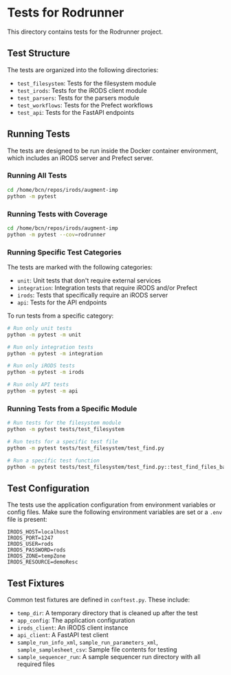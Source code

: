 # Tests for Rodrunner

This directory contains tests for the Rodrunner project.

## Test Structure

The tests are organized into the following directories:

- `test_filesystem`: Tests for the filesystem module
- `test_irods`: Tests for the iRODS client module
- `test_parsers`: Tests for the parsers module
- `test_workflows`: Tests for the Prefect workflows
- `test_api`: Tests for the FastAPI endpoints

## Running Tests

The tests are designed to be run inside the Docker container environment, which includes an iRODS server and Prefect server.

### Running All Tests

```bash
cd /home/bcn/repos/irods/augment-imp
python -m pytest
```

### Running Tests with Coverage

```bash
cd /home/bcn/repos/irods/augment-imp
python -m pytest --cov=rodrunner
```

### Running Specific Test Categories

The tests are marked with the following categories:

- `unit`: Unit tests that don't require external services
- `integration`: Integration tests that require iRODS and/or Prefect
- `irods`: Tests that specifically require an iRODS server
- `api`: Tests for the API endpoints

To run tests from a specific category:

```bash
# Run only unit tests
python -m pytest -m unit

# Run only integration tests
python -m pytest -m integration

# Run only iRODS tests
python -m pytest -m irods

# Run only API tests
python -m pytest -m api
```

### Running Tests from a Specific Module

```bash
# Run tests for the filesystem module
python -m pytest tests/test_filesystem

# Run tests for a specific test file
python -m pytest tests/test_filesystem/test_find.py

# Run a specific test function
python -m pytest tests/test_filesystem/test_find.py::test_find_files_basic
```

## Test Configuration

The tests use the application configuration from environment variables or config files. Make sure the following environment variables are set or a `.env` file is present:

```
IRODS_HOST=localhost
IRODS_PORT=1247
IRODS_USER=rods
IRODS_PASSWORD=rods
IRODS_ZONE=tempZone
IRODS_RESOURCE=demoResc
```

## Test Fixtures

Common test fixtures are defined in `conftest.py`. These include:

- `temp_dir`: A temporary directory that is cleaned up after the test
- `app_config`: The application configuration
- `irods_client`: An iRODS client instance
- `api_client`: A FastAPI test client
- `sample_run_info_xml`, `sample_run_parameters_xml`, `sample_samplesheet_csv`: Sample file contents for testing
- `sample_sequencer_run`: A sample sequencer run directory with all required files
